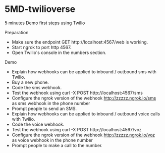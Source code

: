 # 5MD-twilioverse
5 minutes Demo first steps using Twilio

Preparation
- Make sure the endpoint GET http://localhost:4567/web is working.
- Start ngrok to port http 4567.
- Open Twilio's console in the numbers section.

Demo
- Explain how webhooks can be applied to inbound / outbound sms with Twilio.
- Buy a new phone.
- Code the sms webhook.
- Test the webhook using curl -X POST http://localhost:4567/sms  
- Configure the ngrok version of the webhook http://zzzzz.ngrok.io/sms as sms webhook in the phone number
- Prompt people to send an SMS.
- Explain how webhooks can be applied to inbound / outbound voice calls with Twilio.
- Code the voice webhook.
- Test the webhook using curl -X POST http://localhost:4567/voz 
- Configure the ngrok version of the webhook http://zzzzz.ngrok.io/voz as voice webhook in the phone number
- Prompt people to make a call to the number.
